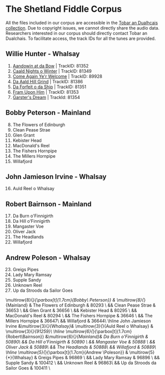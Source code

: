 # The Shetland Fiddle Corpus
All the files included in our corpus are accessible in the [Tobar an Dualhcais collection](http://www.tobarandualchais.co.uk/en).
Due to copyright issues, we cannot directly share the audio data. Researchers interested in our corpus should directly contact Tobar an Dualchais. To facilitate access, the track IDs for all the tunes are provided. 

## Willie Hunter - Whalsay
1. [Aandowin at da Bow](http://www.tobarandualchais.co.uk/en/fullrecord/81352?backURL=/en/search%3Fpage%3D1%23track_81352) | TrackID: 81352
2. [Caald Nights o Winter](http://www.tobarandualchais.co.uk/en/fullrecord/81349?backURL=/en/search%3Fpage%3D1%23track_81349) | TrackID: 81349
3. [Come Again Ye'r Welcome](http://www.tobarandualchais.co.uk/en/fullrecord/89928?backURL=/en/search%3Fpage%3D1%23track_89928) | TrackID: 89928
4. [Da Aald Hill Grind](http://www.tobarandualchais.co.uk/en/fullrecord/81386?backURL=/en/search%3Fpage%3D1%23track_81386) | TrackID: 81386
5. [Da Forfeit o da Ship](http://www.tobarandualchais.co.uk/en/fullrecord/81351?backURL=/en/search%3Fpage%3D1%23track_81351) | TrackID: 81351
6. [Fram Upon Him](http://www.tobarandualchais.co.uk/en/fullrecord/81353?backURL=/en/search%3Fpage%3D1%23track_81353) | TrackID: 81353
7. [Garster's Dream](http://www.tobarandualchais.co.uk/en/fullrecord/81354?backURL=/en/search%3Fpage%3D1%23track_81354) | TrackId: 81354
## Bobby Peterson - Mainland
8. The Flowers of Edinburgh
9. Clean Pease Strae
10. Glen Grant
11. Kebister Head
12. MacDonald's Reel
13. The Fishers Hornpipe
14. The Millers Hornpipe
15. Willafjord
## John Jamieson Irvine - Whalsay
16. Auld Reel o Whalsay
## Robert Bairnson - Mainland 
17. Da Burn o'Finnigirth
18. Da Hill o'Finnigirth
19. Mangaster Voe
20. Oliver Jack
21. The Headlands
22. Willafjord
## Andrew Poleson - Whalsay
23. Greigs Pipes
24. Lady Mary Ramsay
25. Supple Sandy 
26. Unknown Reel
27. Up da Stroods da Sailor Goes

\multirow{8}{*}{\parbox[t]{1.7cm}{Bobby\\ Peterson}} & \multirow{8}{*}{Mainland} & The Flowers of Edinburgh & 80293 \\
 && Clean Pease Strae & 36653  \\
 && Glen Grant & 36656  \\
 && Kebister Head & 80295 \\
 && MacDonald's Reel & 80294 \\
 && The Fishers Hornpipe & 36646 \\
 && The Millers Hornpipe & 36647\\
 && Willafjord & 36644\\
\hline
John Jamieson Irvine &\multirow{3}{*}{Whalsay}& \multirow{3}{*}{Auld Reel o Whalsay} & \multirow{3}{*}{91259}\\
 \hline
\multirow{6}{*}{\parbox[t]{1.7cm}{Robert\\Bairnson}} &\multirow{6}{*}{Mainland}& Da Burn o'Finnigirth & 50890\\
 && Da Hill o'Finnigirth & 50890 \\
 && Mangaster Voe & 50888 \\
 && Oliver Jack & 50889\\
 && The Headlands & 50888\\
 && Willafjord & 50889\\
 \hline
\multirow{5}{*}{\parbox[t]{1.7cm}{Andrew \\Poleson}} & \multirow{5}{*}{Whalsay} & Greigs Pipes & 96869  \\
 && Lady Mary Ramsay & 96896 \\
 && Supple Sandy & 100412  \\
 && Unknown Reel & 96863\\
 && Up da Stroods da Sailor Goes & 100411  \\
